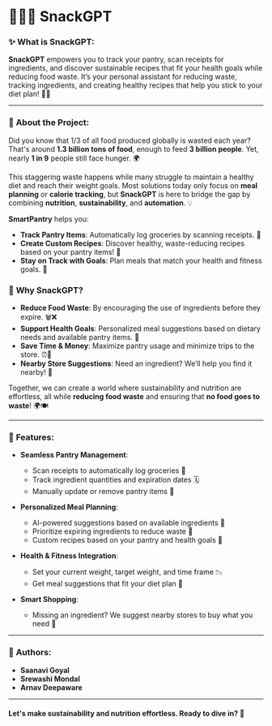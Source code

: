 # 🧑‍🍳🍲 SnackGPT


### ✨ **What is SnackGPT:**
**SnackGPT** empowers you to track your pantry, scan receipts for ingredients, and discover sustainable recipes that fit your health goals while reducing food waste. It’s your personal assistant for reducing waste, tracking ingredients, and creating healthy recipes that help you stick to your diet plan! 🌿💪

---

### 📌 **About the Project:**

Did you know that 1/3 of all food produced globally is wasted each year? That's around **1.3 billion tons of food**, enough to feed **3 billion people**. Yet, nearly **1 in 9** people still face hunger. 🌍

This staggering waste happens while many struggle to maintain a healthy diet and reach their weight goals. Most solutions today only focus on **meal planning** or **calorie tracking**, but **SnackGPT** is here to bridge the gap by combining **nutrition**, **sustainability**, and **automation**. 💡

**SmartPantry** helps you:
- **Track Pantry Items**: Automatically log groceries by scanning receipts. 📲
- **Create Custom Recipes**: Discover healthy, waste-reducing recipes based on your pantry items! 🍴
- **Stay on Track with Goals**: Plan meals that match your health and fitness goals. 🥗

### 🌱 **Why SnackGPT?**

- **Reduce Food Waste**: By encouraging the use of ingredients before they expire. 🗑️❌
- **Support Health Goals**: Personalized meal suggestions based on dietary needs and available pantry items. 🥦
- **Save Time & Money**: Maximize pantry usage and minimize trips to the store. ⏰💸
- **Nearby Store Suggestions**: Need an ingredient? We’ll help you find it nearby! 🏪

Together, we can create a world where sustainability and nutrition are effortless, all while **reducing food waste** and ensuring that **no food goes to waste**! 🌍🍽️

---

### 🚀 **Features:**
- **Seamless Pantry Management**:  
  - Scan receipts to automatically log groceries 📜
  - Track ingredient quantities and expiration dates 🗓️
  - Manually update or remove pantry items 🧹

- **Personalized Meal Planning**:  
  - AI-powered suggestions based on available ingredients 🍛
  - Prioritize expiring ingredients to reduce waste 🌿
  - Custom recipes based on your pantry and health goals 🥘

- **Health & Fitness Integration**:  
  - Set your current weight, target weight, and time frame 📉
  - Get meal suggestions that fit your diet plan 🥗

- **Smart Shopping**:  
  - Missing an ingredient? We suggest nearby stores to buy what you need 🛒


---

### 🎉 **Authors:**
- **Saanavi Goyal**
- **Srewashi Mondal** 
- **Arnav Deepaware** 

---

#### Let's make sustainability and nutrition effortless. Ready to dive in? 🎉

